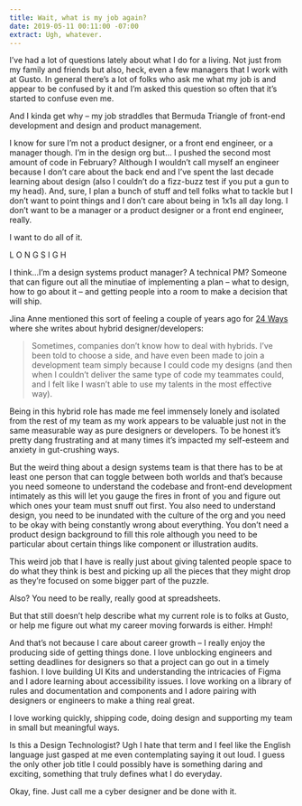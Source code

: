 ```yaml
---
title: Wait, what is my job again?
date: 2019-05-11 00:11:00 -07:00
extract: Ugh, whatever.
---
```


I’ve had a lot of questions lately about what I do for a living. Not just from my family and friends but also, heck, even a few managers that I work with at Gusto. In general there’s a lot of folks who ask me what my job is and appear to be confused by it and I’m asked this question so often that it’s started to confuse even me. 

And I kinda get why – my job straddles that Bermuda Triangle of front-end development and design and product management. 

I know for sure I’m not a product designer, or a front end engineer, or a manager though. I’m in the design org but... I pushed the second most amount of code in February? Although I wouldn’t call myself an engineer because I don’t care about the back end and I’ve spent the last decade learning about design (also I couldn’t do a fizz-buzz test if you put a gun to my head). And, sure, I plan a bunch of stuff and tell folks what to tackle but I don’t want to point things and I don’t care about being in 1x1s all day long. I don’t want to be a manager or a product designer or a front end engineer, really.

I want to do all of it. 

L O N G   S I G H

I think...I’m a design systems product manager? A technical PM? Someone that can figure out all the minutiae of implementing a plan – what to design, how to go about it – and getting people into a room to make a decision that will ship.

Jina Anne mentioned this sort of feeling a couple of years ago for [24 Ways](https://24ways.org/2017/design-systems-and-hybrids/) where she writes about hybrid designer/developers:

> Sometimes, companies don’t know how to deal with hybrids. I’ve been told to choose a side, and have even been made to join a development team simply because I could code my designs (and then when I couldn’t deliver the same type of code my teammates could, and I felt like I wasn’t able to use my talents in the most effective way).

Being in this hybrid role has made me feel immensely lonely and isolated from the rest of my team as my work appears to be valuable just not in the same measurable way as pure designers or developers. To be honest it’s pretty dang frustrating and at many times it’s impacted my self-esteem and anxiety in gut-crushing ways.

But the weird thing about a design systems team is that there has to be at least one person that can toggle between both worlds and that’s because you need someone to understand the codebase and front-end development intimately as this will let you gauge the fires in front of you and figure out which ones your team must snuff out first. You also need to understand design, you need to be inundated with the culture of the org and you need to be okay with being constantly wrong about everything. You don’t need a product design background to fill this role although you need to be particular about certain things like component or illustration audits. 

This weird job that I have is really just about giving talented people space to do what they think is best and picking up all the pieces that they might drop as they’re focused on some bigger part of the puzzle.

Also? You need to be really, really good at spreadsheets. 

But that still doesn’t help describe what my current role is to folks at Gusto, or help me figure out what my career moving forwards is either. Hmph!

And that’s not because I care about career growth – I really enjoy the producing side of getting things done. I love unblocking engineers and setting deadlines for designers so that a project can go out in a timely fashion. I love building UI Kits and understanding the intricacies of Figma and I adore learning about accessibility issues. I love working on a library of rules and documentation and components and I adore pairing with designers or engineers to make a thing real great.

I love working quickly, shipping code, doing design and supporting my team in small but meaningful ways. 

Is this a Design Technologist? Ugh I hate that term and I feel like the English language just gasped at me even contemplating saying it out loud. I guess the only other job title I could possibly have is something daring and exciting, something that truly defines what I do everyday. 

Okay, fine. Just call me a cyber designer and be done with it. 
